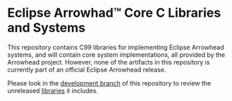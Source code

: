 # Eclipse Arrowhad™ Core C Libraries and Systems

This repository contains C99 libraries for implementing Eclipse Arrowhead
systems, and will contain core system implementations, all provided by the
Arrowhead project. However, none of the artifacts in this repository is
currently part of an official Eclipse Arrowhead release.

Please look in the [development branch][devb] of this repository to review the
unreleased [libraries][devl] it includes.

[devb]: https://github.com/eclipse-arrowhead/core-c/tree/development
[devl]: https://github.com/eclipse-arrowhead/core-c/tree/development/libraries
